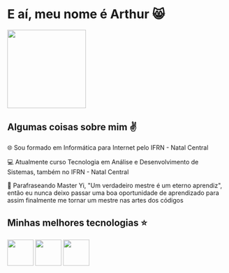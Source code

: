 # E aí, meu nome é Arthur 😸

<img style="border-radius:20" height="180em" src="https://media.tenor.com/C9EatUCfQHQAAAAC/luffy-one-piece.gif"/>

## Algumas coisas sobre mim ✌️
🌐 Sou formado em Informática para Internet pelo IFRN - Natal Central


💻 Atualmente curso Tecnologia em Análise e Desenvolvimento de Sistemas, também no IFRN - Natal Central


🥷 Parafraseando Master Yi, "Um verdadeiro mestre é um eterno aprendiz", então eu nunca deixo passar uma boa oportunidade de aprendizado para assim finalmente me tornar um mestre nas artes dos códigos 

## Minhas melhores tecnologias ⭐
<div>
<img height="60em" src="https://d2ohlsp9gwqc7h.cloudfront.net/images/logos/logo-page/delphi-logo-1024.png" />
<img height="60em" src="https://cdn.jsdelivr.net/gh/devicons/devicon@latest/icons/react/react-original-wordmark.svg" />
<img height="60em" src="https://cdn.jsdelivr.net/gh/devicons/devicon@latest/icons/microsoftsqlserver/microsoftsqlserver-plain-wordmark.svg" />
</div>

